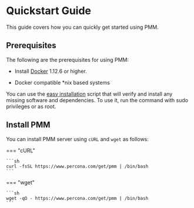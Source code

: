 # Quickstart Guide


This guide covers how you can quickly get started using PMM.


## Prerequisites

The following are the prerequisites for using PMM:

- Install [Docker](https://docs.docker.com/engine/install/) 1.12.6 or higher.

- Docker compatible *nix based systems


You can use the [easy installation](https://docs.percona.com/percona-monitoring-and-management/setting-up/server/easy-install.html) script that will verify and install any missing software and dependencies. To use it, run the command with sudo privileges or as root.


## Install PMM

You can install PMM server using `cURL` and `wget` as follows:


=== "cURL"

    ```sh
    curl -fsSL https://www.percona.com/get/pmm | /bin/bash
    ```

=== "wget"

    ```sh
    wget -qO - https://www.percona.com/get/pmm | /bin/bash    
    ```
